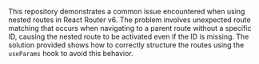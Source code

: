 This repository demonstrates a common issue encountered when using nested routes in React Router v6.  The problem involves unexpected route matching that occurs when navigating to a parent route without a specific ID, causing the nested route to be activated even if the ID is missing.  The solution provided shows how to correctly structure the routes using the `useParams` hook to avoid this behavior.